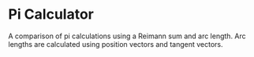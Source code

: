# Pi Calculator

A comparison of pi calculations using a Reimann sum and arc length. Arc 
lengths are calculated using position vectors and tangent vectors.

